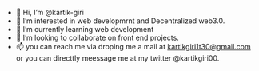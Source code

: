 - 👋 Hi, I’m @kartik-giri
- 👀 I’m interested in web developmrnt and Decentralized web3.0.
- 🌱 I’m currently learning web development
- 💞️ I’m looking to collaborate on front end projects.
- 📫 you can reach me via droping me a mail at kartikgiri1t30@gmail.com or you can directtly meessage me at my twitter @kartikgiri00.

<!---
kartik-giri/kartik-giri is a ✨ special ✨ repository because its `README.md` (this file) appears on your GitHub profile.
You can click the Preview link to take a look at your changes.
--->
